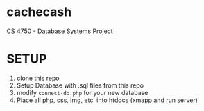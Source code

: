 # cachecash
CS 4750 - Database Systems Project

# SETUP

1. clone this repo
2. Setup Database with .sql files from this repo
3. modify `connect-db.php` for your new database
4. Place all php, css, img, etc. into htdocs (xmapp and run server)
